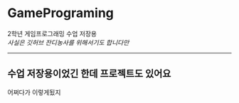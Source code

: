 # GamePrograming
2학년 게임프로그래밍 수업 저장용<br>
*사실은 깃허브 잔디농사를 위해서기도 합니다만* <br>

* * *

## 수업 저장용이었긴 한데 프로젝트도 있어요
어쩌다가 이렇게됬지
